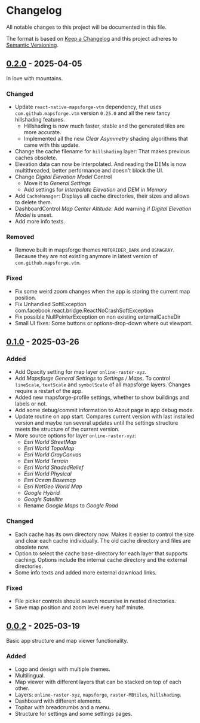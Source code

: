 # Changelog
All notable changes to this project will be documented in this file.

The format is based on [Keep a Changelog](https://keepachangelog.com/)
and this project adheres to [Semantic Versioning](https://semver.org/).

## [0.2.0] - 2025-04-05
In love with mountains.

### Changed
- Update `react-native-mapsforge-vtm` dependency, that uses `com.github.mapsforge.vtm` version `0.25.0` and all the new fancy hillshading features.
    - Hillshading is now much faster, stable and the generated tiles are more accurate.
    - Implemented all the new *Clear Asymmetry* shading algorithms that came with this update.
- Change the cache filename for `hillshading` layer: That makes previous caches obsolete.
- Elevation data can now be interpolated. And reading the DEMs is now multithreaded, better performance and doesn't block the UI.
- Change *Digital Elevation Model* Control
    - Move it to *General Settings*
    - Add settings for *Interpolate Elevation* and *DEM in Memory*
- Add `CacheManager`: Displays all cache directories, their sizes and allows to delete them.
- DashboardControl *Map Center Altitude*: Add warning if *Digital Elevation Model* is unset.
- Add more info texts.

### Removed
- Remove built in mapsforge themes `MOTORIDER_DARK` and `OSMAGRAY`. Because they are not existing anymore in latest version of `com.github.mapsforge.vtm`.

### Fixed
- Fix some weird zoom changes when the app is storing the current map position.
- Fix Unhandled SoftException com.facebook.react.bridge.ReactNoCrashSoftException
- Fix possible NullPointerException on non existing externalCacheDir
- Small UI fixes: Some buttons or options-drop-down where out viewport.

## [0.1.0] - 2025-03-26
### Added
- Add Opacity setting for map layer `online-raster-xyz`.
- Add *Mapsforge General Settings* to *Settings / Maps*. To control `lineScale`, `textScale` and `symbolScale` of all mapsforge layers. Changes require a restart of the app.
- Added new mapsforge-profile settings, whether to show buildings and labels or not.
- Add some debug/commit information to *About* page in app debug mode.
- Update routine on app start. Compares current version with last installed version and maybe run several updates until the settings structure meets the structure of the current version.
- More source options for layer `online-raster-xyz`:
    - *Esri World StreetMap*
    - *Esri World TopoMap*
    - *Esri World GrayCanvas*
    - *Esri World Terrain*
    - *Esri World ShadedRelief*
    - *Esri World Physical*
    - *Esri Ocean Basemap*
    - *Esri NatGeo World Map*
    - *Google Hybrid*
    - *Google Satellite*
    - Rename *Google Maps* to *Google Road*

### Changed
- Each cache has its own directory now. Makes it easier to control the size and clear each cache individually. The old cache directory and files are obsolete now.
- Option to select the cache base-directory for each layer that supports caching. Options include the internal cache directory and the external directories.
- Some info texts and added more external download links.

### Fixed
- File picker controls should search recursive in nested directories.
- Save map position and zoom level every half minute.

## [0.0.2] - 2025-03-19
Basic app structure and map viewer functionality.

### Added
- Logo and design with multiple themes.
- Multilingual.
- Map viewer with different layers that can be stacked on top of each other.
- Layers: `online-raster-xyz`, `mapsforge`, `raster-MBtiles`, `hillshading`.
- Dashboard with different elements.
- Topbar with breadcrumbs and a menu.
- Structure for settings and some settings pages.

[0.2.0]: https://github.com/jhotadhari/straymap/compare/v0.1.0...v0.2.0
[0.1.0]: https://github.com/jhotadhari/straymap/compare/v0.0.2...v0.1.0
[0.0.2]: https://github.com/jhotadhari/straymap/releases/tag/v0.0.2
